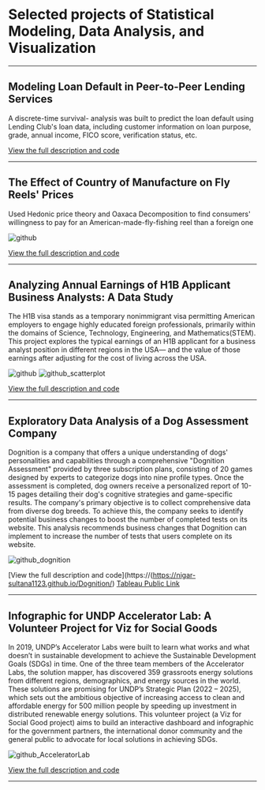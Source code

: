 # Selected projects of Statistical Modeling, Data Analysis, and Visualization

---
## Modeling Loan Default in Peer-to-Peer Lending Services

A discrete-time survival- analysis was built to predict the loan default using Lending Club's loan data, including customer information on loan purpose, grade, annual income, FICO score, verification status, etc. 

 [View the full description and code](https://github.com/nigar-sultana1123/Modeling-Default)

---
## The Effect of Country of Manufacture on Fly Reels' Prices

Used Hedonic price theory and Oaxaca Decomposition to find consumers' willingness to pay for an American-made-fly-fishing reel than a foreign one

![github](https://github.com/nigar-sultana1123/nigar-sultana1123.github.io/assets/54599352/b05a63b9-f07d-4c4f-9599-a417ec48b950)

[View the full description and code](https://nigar-sultana1123.github.io/Regression/)

 ---

## Analyzing Annual Earnings of H1B Applicant Business Analysts: A Data Study

The H1B visa stands as a temporary nonimmigrant visa permitting American employers to engage highly educated foreign professionals, primarily within the domains of Science, Technology, Engineering, and Mathematics(STEM). This project explores the typical earnings of an H1B applicant for a business analyst position in different regions in the USA— and the value of those earnings after adjusting for the cost of living across the USA.

![github](https://github.com/nigar-sultana1123/nigar-sultana1123.github.io/assets/54599352/519c16a6-5778-4a09-9472-36f347eea82a)
![github_scatterplot](https://github.com/nigar-sultana1123/nigar-sultana1123.github.io/assets/54599352/f06d299e-f8b6-4b92-b4b0-ba910d263ad5)

[View the full description and code](https://nigar-sultana1123.github.io/Exploratory-Data-Analysis/)

---

## Exploratory Data Analysis of a Dog Assessment Company

Dognition is a company that offers a unique understanding of dogs' personalities and capabilities through a comprehensive "Dognition Assessment" provided by three subscription plans, consisting of 20 games designed by experts to categorize dogs into nine profile types. Once the assessment is completed, dog owners receive a personalized report of 10-15 pages detailing their dog's cognitive strategies and game-specific results. The company's primary objective is to collect comprehensive data from diverse dog breeds. To achieve this, the company seeks to identify potential business changes to boost the number of completed tests on its website. This analysis recommends business changes that Dognition can implement to increase the number of tests that users complete on its website.

![github_dognition](https://github.com/nigar-sultana1123/nigar-sultana1123.github.io/assets/54599352/b7e25ca0-e80b-4885-b483-45ef01e1e91b)

[View the full description and code](https://(https://nigar-sultana1123.github.io/Dognition/)
[Tableau Public Link](https://public.tableau.com/app/profile/nigar.sultana4615/viz/ExploratoryDashboard_16933410206890/Dashboard3)

---

## Infographic for UNDP Accelerator Lab: A Volunteer Project for Viz for Social Goods 

In 2019, UNDP’s Accelerator Labs were built to learn what works and what doesn’t in sustainable development to achieve the Sustainable Development Goals (SDGs) in time. One of the three team members of the Accelerator Labs, the solution mapper, has discovered 359 grassroots energy solutions from different regions, demographics, and energy sources in the world. These solutions are promising for UNDP’s Strategic Plan (2022 – 2025), which sets out the ambitious objective of increasing access to clean and affordable energy for 500 million people by speeding up investment in distributed renewable energy solutions. This volunteer project (a Viz for Social Good project) aims to build an interactive dashboard and infographic for the government partners, the international donor community and the general public to advocate for local solutions in achieving SDGs.

![github_AcceleratorLab](https://github.com/nigar-sultana1123/nigar-sultana1123.github.io/assets/54599352/47923eb1-2f5f-478c-a674-e2e92560458f)

[View the full description and code](https://nigar-sultana1123.github.io/UNDP_Accelerator_Lab/)

---




